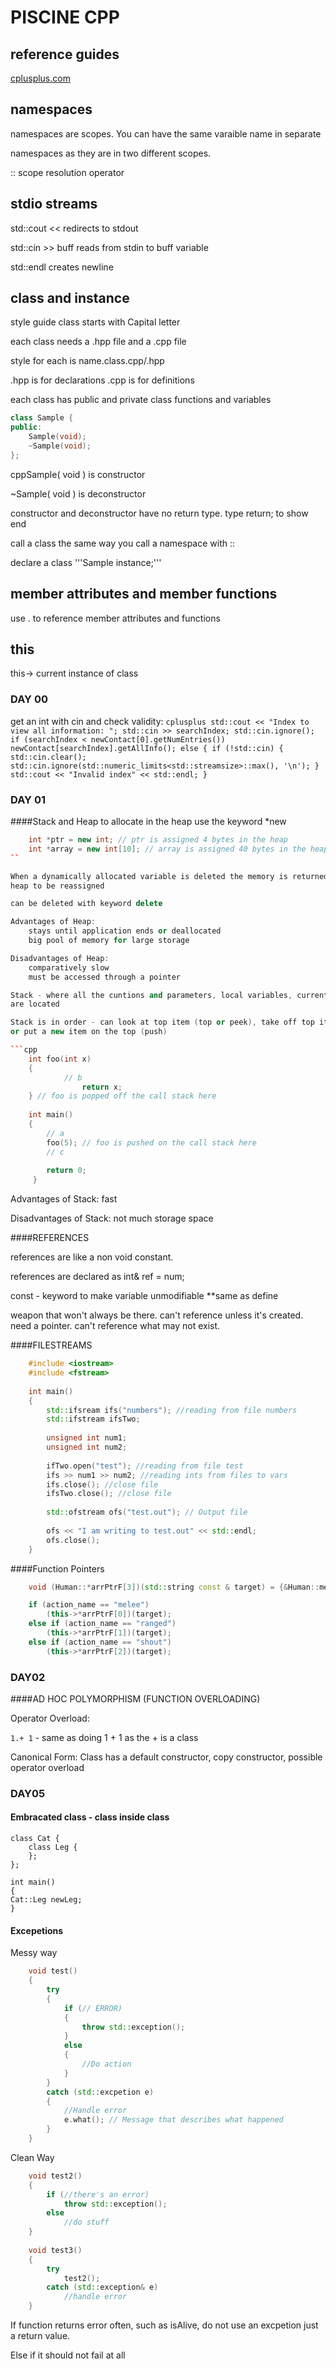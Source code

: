 # PISCINE CPP

## reference guides
[cplusplus.com](http:://cplusplus.com)

## namespaces
namespaces are scopes. You can have the same varaible name in separate

namespaces as they are in two different scopes.

:: scope resolution operator

## stdio streams
std::cout << redirects to stdout

std::cin >> buff reads from stdin to buff variable

std::endl creates newline

## class and instance
style guide class starts with Capital letter

each class needs a .hpp file and a .cpp file

style for each is name.class.cpp/.hpp

.hpp is for declarations .cpp is for definitions

each class has public and private class functions and variables

```cpp
class Sample {
public:
	Sample(void);
	~Sample(void);
};
```
cppSample( void ) is constructor

~Sample( void ) is deconstructor

constructor and deconstructor have no return type. type return; to show end

call a class the same way you call a namespace with ::

declare a class '''Sample instance;'''

## member attributes and member functions
use . to reference member attributes and functions

## this
this-> current instance of class

### DAY 00
get an int with cin and check validity:
	```cplusplus
	std::cout << "Index to view all information: ";
	std::cin >> searchIndex;
	std::cin.ignore();
	if (searchIndex < newContact[0].getNumEntries())
		newContact[searchIndex].getAllInfo();
	else
	{
		if (!std::cin)
		{
			std::cin.clear();
			std::cin.ignore(std::numeric_limits<std::streamsize>::max(), '\n');
		}
		std::cout << "Invalid index" << std::endl;
	}
	```


### DAY 01
####Stack and Heap
to allocate in the heap use the keyword *new

```cpp
	int *ptr = new int; // ptr is assigned 4 bytes in the heap
	int *array = new int[10]; // array is assigned 40 bytes in the heap
``

When a dynamically allocated variable is deleted the memory is returned to the
heap to be reassigned

can be deleted with keyword delete

Advantages of Heap:
	stays until application ends or deallocated
	big pool of memory for large storage

Disadvantages of Heap:
	comparatively slow
	must be accessed through a pointer

Stack - where all the cuntions and parameters, local variables, current position
are located

Stack is in order - can look at top item (top or peek), take off top item (pop)
or put a new item on the top (push)

```cpp
	int foo(int x)
	{
		    // b
			    return x;
	} // foo is popped off the call stack here
	 
	int main()
	{
		// a
		foo(5); // foo is pushed on the call stack here
		// c
					  
		return 0;
	 }
```

Advantages of Stack:
	fast

Disadvantages of Stack:
	not much storage space

####REFERENCES

references are like a non void constant.

references are declared as int& ref = num;

const - keyword to make variable unmodifiable
**same as define

weapon that won't always be there.
can't reference unless it's created.
need a pointer.
can't reference what may not exist.

####FILESTREAMS

```cpp
	#include <iostream>
	#include <fstream>
	
	int main()
	{
		std::ifsream ifs("numbers"); //reading from file numbers
		std::ifstream ifsTwo;
		
		unsigned int num1;
		unsigned int num2;
		
		ifTwo.open("test"); //reading from file test
		ifs >> num1 >> num2; //reading ints from files to vars
		ifs.close(); //close file
		ifsTwo.close(); //close file
		
		std::ofstream ofs("test.out"); // Output file
		
		ofs << "I am writing to test.out" << std::endl;
		ofs.close(); 
	}
```

####Function Pointers
```cpp
	void (Human::*arrPtrF[3])(std::string const & target) = {&Human::meleeAttack, &Human::rangedAttack, &Human::intimidatingShout};

	if (action_name == "melee")
		(this->*arrPtrF[0])(target);
	else if (action_name == "ranged")
		(this->*arrPtrF[1])(target);
	else if (action_name == "shout")
		(this->*arrPtrF[2])(target);
```

### DAY02

####AD HOC POLYMORPHISM (FUNCTION OVERLOADING)

Operator Overload:

```1.+ 1``` - same as doing 1 + 1 as the + is a class

Canonical Form:
Class has a default constructor, copy constructor, possible operator overload

### DAY05

#### Embracated class - class inside class

```
class Cat {
	class Leg {
	};
};

int main()
{
Cat::Leg newLeg;
}
```

#### Excepetions

Messy way

```cpp
	void test()
	{
		try
		{
			if (// ERROR)
			{
				throw std::exception();
			}
			else
			{
				//Do action
			}
		}
		catch (std::excpetion e)
		{
			//Handle error 
			e.what(); // Message that describes what happened
		}
	}
```

Clean Way
```cpp
	void test2()
	{
		if (//there's an error)
			throw std::exception();
		else
			//do stuff
	}
	
	void test3()
	{
		try
			test2();
		catch (std::exception& e)
			//handle error
	}
```

If function returns error often, such as isAlive, do not use an excpetion just a return value.

Else if it should not fail at all 
